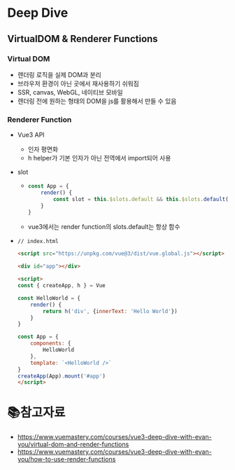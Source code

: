 # Deep Dive

## VirtualDOM & Renderer Functions

### Virtual DOM

- 렌더링 로직을 실제 DOM과 분리
- 브라우저 환경이 아닌 곳에서 재사용하기 쉬워짐
- SSR, canvas, WebGL, 네이티브 모바일
- 렌더링 전에 원하는 형태의 DOM을 js를 활용해서 만들 수 있음

### Renderer Function

- Vue3 API
  - 인자 평면화
  - h helper가 기본 인자가 아닌 전역에서 import되어 사용

- slot

  - ```js
    const App = {
    	render() {
    		const slot = this.$slots.default && this.$slots.default()
    	}
    }
    ```

  - vue3에서는 render function의 slots.default는 항상 함수

- ```html
  // index.html
  
  <script src="https://unpkg.com/vue@3/dist/vue.global.js"></script>
  
  <div id="app"></div>
  
  <script>
  const { createApp, h } = Vue
  
  const HelloWorld = {
      render() {
          return h('div', {innerText: 'Hello World'})
      }
  }
  
  const App = {
      components: {
          HelloWorld
      },
      template: `<HelloWorld />`
  }
  createApp(App).mount('#app')
  </script>
  ```

# :books:참고자료

- https://www.vuemastery.com/courses/vue3-deep-dive-with-evan-you/virtual-dom-and-render-functions
- https://www.vuemastery.com/courses/vue3-deep-dive-with-evan-you/how-to-use-render-functions




